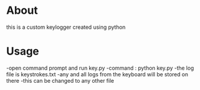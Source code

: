 # About 
this is a custom keylogger created using python 
# Usage
-open command prompt and run key.py 
-command : python key.py
-the log file is keystrokes.txt
-any and all logs from the keyboard will be stored on there 
-this can be changed to any other file 